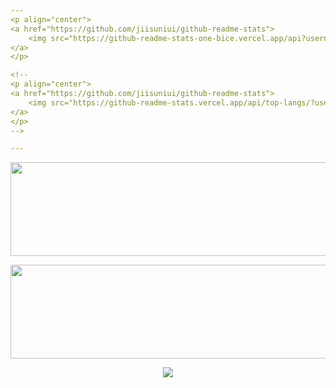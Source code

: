```yaml
---
<p align="center">
<a href="https://github.com/jiisuniui/github-readme-stats">
    <img src="https://github-readme-stats-one-bice.vercel.app/api?username=jiisuniui&show_icons=true&include_all_commits=true&count_private=true&role=OWNER,ORGANIZATION_MEMBER,COLLABORATOR" />
</a>
</p>

<!--
<p align="center">
<a href="https://github.com/jiisuniui/github-readme-stats">
    <img src="https://github-readme-stats.vercel.app/api/top-langs/?username=jiisuniui&show_icons=true&include_all_commits=true&count_private=true&role=OWNER,ORGANIZATION_MEMBER,COLLABORATOR" />
</a>
</p>
-->

---
```


<p align="center">
<a href="https://github.com/devxb/gitanimals">
  <img src="https://render.gitanimals.org/lines/jiisuniui?pet-id=643973655480508875" width="1000" height="150"/>
</a>
</p>

<p align="center">
<a href="https://github.com/devxb/gitanimals">
  <img src="https://render.gitanimals.org/lines/jiisuniui?pet-id=644001020008996979" width="1000" height="150"/>
</a>
</p>
  

<p align="center">  
<a href="https://github.com/devxb/gitanimals">
  <img src="https://render.gitanimals.org/farms/jiisuniui" style="max-width: 100%"/>
</a>
</p>


<!--
**jiisuniui/jiisuniui** is a ✨ _special_ ✨ repository because its `README.md` (this file) appears on your GitHub profile.

Here are some ideas to get you started:

- 🔭 I’m currently working on ...
- 🌱 I’m currently learning ...
- 👯 I’m looking to collaborate on ...
- 🤔 I’m looking for help with ...
- 💬 Ask me about ...
- 📫 How to reach me: ...
- 😄 Pronouns: ...
- ⚡ Fun fact: ...
-->
